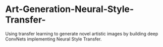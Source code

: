 # Art-Generation-Neural-Style-Transfer-
Using transfer learning to generate novel artistic images by building deep ConvNets implementing Neural Style Transfer.
